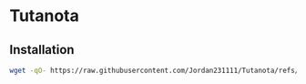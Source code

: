 # Tutanota


## Installation

```bash
wget -qO- https://raw.githubusercontent.com/Jordan231111/Tutanota/refs/heads/main/install-tuta.sh | bash
```

